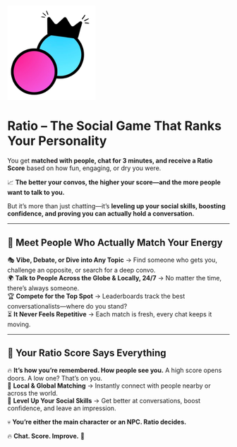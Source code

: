 <div align="left">
  <img src="https://github.com/gv3Dev/ratio.me/blob/main/assets/Screenshot_2025-02-20_at_11.16.25_AM-removebg-preview.png" alt="Ratio App" width="200"/>
</div>

# Ratio – The Social Game That Ranks Your Personality

You get **matched with people, chat for 3 minutes, and receive a Ratio Score** based on how fun, engaging, or dry you were.

📈 **The better your convos, the higher your score—and the more people want to talk to you.**

But it’s more than just chatting—it’s **leveling up your social skills, boosting confidence, and proving you can actually hold a conversation.**

---

## 🔹 Meet People Who Actually Match Your Energy
🎭 **Vibe, Debate, or Dive into Any Topic** → Find someone who gets you, challenge an opposite, or search for a deep convo.  
🌍 **Talk to People Across the Globe & Locally, 24/7** → No matter the time, there’s always someone.  
🏆 **Compete for the Top Spot** → Leaderboards track the best conversationalists—where do you stand?  
⏳ **It Never Feels Repetitive** → Each match is fresh, every chat keeps it moving.  

---

## 🔹 Your Ratio Score Says Everything
🔥 **It’s how you’re remembered. How people see you.** A high score opens doors. A low one? That’s on you.  
📍 **Local & Global Matching** → Instantly connect with people nearby or across the world.  
🚀 **Level Up Your Social Skills** → Get better at conversations, boost confidence, and leave an impression.  

💀 **You’re either the main character or an NPC. Ratio decides.**

🔥 **Chat. Score. Improve.** 🚀
